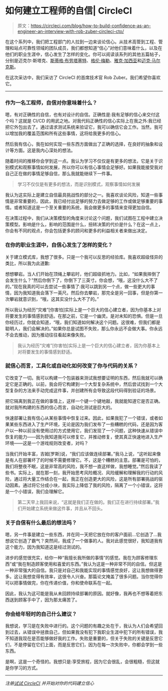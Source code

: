 # 如何建立工程师的自信| CircleCI

> 原文：<https://circleci.com/blog/how-to-build-confidence-as-an-engineer-an-interview-with-rob-zuber-circleci-cto/>

在这个系列中，我们把工程部门的人拉到一边来谈论信心。从技术高管到工程、管理和站点可靠性领域的团队成员，我们都想知道“信心”对他们意味着什么，以及在他们的职业生涯中，信心发生了怎样的变化。你可以阅读该系列的其他五篇帖子，分别是迈克尔·斯塔克、[斯蒂格·布劳塔塞特](https://circleci.com/blog/how-to-build-confidence-as-an-engineer-an-interview-with-stig-brautaset-circleci-staff-software-engineer/)、[格伦·梅勒](https://circleci.com/blog/how-to-build-confidence-as-an-engineer-an-interview-with-glen-mailer-circleci-staff-software-engineer/)、[雅克·加西亚](https://circleci.com/blog/how-to-build-confidence-as-an-engineer-an-interview-with-jacque-garcia-circleci-software-engineer/)和[迈克·马尔克斯](https://circleci.com/blog/how-to-build-confidence-as-an-engineer-an-interview-with-mike-marquez-circleci-senior-release-engineer/)。

在这次采访中，我们采访了 CircleCI 的首席技术官 Rob Zuber。我们希望你喜欢它。

* * *

### 作为一名工程师，自信对你意味着什么？

嗯，有对正确性的自信，也有对设计的自信。正确性是:我有足够的信心来交付这个吗？这就是 CI/CD 的用武之地。对我代码正确性的信心实际上在我之外:我已经把它外包出去了。通过请求测试系统来验证它，我可以确信它会工作。当然，我可以增加我的覆盖范围和所有这些事情，这将给我更多的信心。

然后我有信心，我在如何实现一些东西方面做出了正确的选择，在良好的抽象和设计等方面。这是我内心深处的想法。

随着时间的推移你会学到这一点。我认为学习不仅仅是有更多的想法，它是关于识别模式和观察事情如何发展，所以你可以有信心事情会足够好。如果我能接受我对自己正在做的事情足够自信，那么我就能继续下一件事。

> 学习不仅仅是有更多的想法，而是识别模式，观察事情如何发展

我认为这实际上是建立自信最具挑战性的部分之一。我喜欢谈论风险，知道一些事情是非常重要的，因此，我已经付出足够的努力去做足够的工作或做足够重要的事情。或者知道这是一个至关重要的系统，我会做更多的事情来变得更加自信。

在决策过程中，我们从决策模型的角度来讨论这个问题，我们试图在工程中建立决策模型。影响是什么，影响的范围是什么，扭转决策的代价是什么？在这一点上，你会有不同的观点，你会包括更多的顾问和更多的利益相关者来做出决定。

### 在你的职业生涯中，自信心发生了怎样的变化？

关于建立模式库，我想了很多。只是一个我可以反思的经验库。我喜欢超级怪异的类比，所以我为此道歉:

想想攀岩。当人们开始在顶绳上攀岩时，他们超级抓地力。比如，“如果我摔倒了会发生什么？”然后你倒下了，你倒下了三英寸。你会想，“哦，这没什么大不了的。”现在我真的可以去尝试一些事情了:我可以跳到另一个点，做一些更大的事情，因为我知道我会落下一英尺。然后你去攀岩，那完全是另一回事，但是你第一次攀岩就意识到，“哦，这其实没什么大不了的。”

所以我认为经历“灾难”[你害怕]实际上是一个巨大的信心建立者，因为你基本上对将要发生的事情感到舒适。在那之前，它是一个幽灵。是对未知的恐惧。但是一旦你经历过，你就会知道，“哦，我们知道如何解决这个问题。这很难，但我们都是聪明人，我们会解决的。”如果你总是试图不失败，那么你永远不会做大事。你永远不会去推动，因为推动往往看起来像失败。

> 我认为经历“灾难”[你害怕]实际上是一个巨大的信心建立者，因为你基本上对将要发生的事情感到舒适。

### 就信心而言，工具化或自动化如何改变了你与代码的关系？

它改变了一切。我可以构建一个包装器来测试我想要证明的东西，然后我就可以确定它是正确的。以前，我会将它构建到一个大型复杂系统中，然后尝试找到一个大型复杂的方法来手动完成这件事，并创建所有会导致这段代码得到验证的场景。

把它隔离到我正在做的事情上，这样一个键一个键地敲，我就能知道它是否正确。就对我所构建的东西的信心而言，自动化测试是巨大的。

快速部署让我有信心从某些事情中恢复过来。因此，如果我犯了一个错误，或者如果某些东西进入了生产环境，无论是因为我们发布了一些糟糕的代码，还是因为客户以一种以前没有使用过的方式使用它，我们发现了一个问题，这种快速从错误中恢复的能力——因为我知道我可以修复它，并推动修复，使其真正快速地进入生产环境——这是一个游戏规则改变者，对吗？

当我们开始丰富，吉姆[罗斯]说，“我们应该做连续部署。”我马上说，“这听起来像是有人在部署坏了的时候不需要修理它。不，这是个糟糕的主意。部署是可怕的，我们将整夜不眠，这是非常高的风险，我不想一直这样做，我想睡觉。”然后我读了些书。实际上，就在那一刻，我开始思考风险概况、风险缓解和理解我的行动的风险，通过将大量工作结合在一起，我正在创造更大的风险，这是所有部署挑战的驱动因素。通过将它分成小块，我实际上降低了我的风险，隔离了一个小错误，这将是一个小错误，我们会理解它。

> 第二天早上我回来说，“这就是我们正在做的。我们正在进行持续部署。”我们开始建立系统来做这件事，并且从不回头。

### 关于自信有什么最后的想法吗？

嗯，另一件事是建立一些东西，并在同一天把它放在你的客户面前…它创造了…我想说它创造了霸气？突然间，我成了一个做事的人。我对此感觉很好，我知道我有这个能力，因为我知道这是经过测试的。

进步的感觉很充实，给你一种“我擅长我所做的事情”的感觉。我在为顾客修理东西”或“我在制造顾客使用和喜爱的东西。”我认为这是一种非常不同的自信。但这是一种非常强大的自信。我只是对自己和我能实现的事情感觉良好，这让我想做得更多。这让我想变得有效率，这很令人兴奋。那篇论文掩盖了很多问题。当你觉得你可以把事情做完，你在传递价值，你和使命联系在一起。

因此，我认为这可能是我从未回顾持续部署的原因。就好像，我再也不想等着把东西送到顾客手中了，因为那太痛苦了。

### 你会给年轻时的自己什么建议？

我想说，学习是在失败中进行的。这个问题的有趣之处在于，我认为人们会希望回到过去，从错误中拯救自己，但如果我没有犯下我职业生涯中犯下的所有错误，我不知道我现在是否能够做好我的工作。失败是重要的，但关于失败的关键是反思它们，不是停留在它们上面，而是反思它们，因为在每一次失败中，你都会学到一些东西。

是啊，这是一个奇怪的。我想只是:享受旅程，因为它会很乱，会很粗糙，但这就是你学习的方式。

* * *

*注册[试试 CircleCI](https://circleci.com/signup/) 并开始对你的代码建立信心*